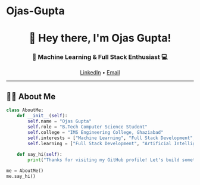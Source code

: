 # Ojas-Gupta
<!-- Banner -->
<h1 align="center">👋 Hey there, I'm Ojas Gupta!</h1>
<h3 align="center">🚀 Machine Learning & Full Stack Enthusiast 💻</h3>

<p align="center">
  <a href="http://www.linkedin.com/in/ojas-gupta-883804278/">LinkedIn</a> •
  <a href="mailto:ojasgupta2003@gmail.com">Email</a>
</p>

---

## 🧑‍💻 About Me

```python
class AboutMe:
    def __init__(self):
        self.name = "Ojas Gupta"
        self.role = "B.Tech Computer Science Student"
        self.college = "IMS Engineering College, Ghaziabad"
        self.interests = ["Machine Learning", "Full Stack Development", "Problem Solving"]
        self.learning = ["Full Stack Development", "Artificial Intelligence"]
    
    def say_hi(self):
        print("Thanks for visiting my GitHub profile! Let's build something awesome together 🚀")

me = AboutMe()
me.say_hi()

